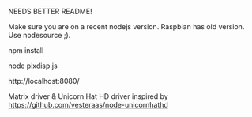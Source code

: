 NEEDS BETTER README!

Make sure you are on a recent nodejs version. Raspbian has old version. Use nodesource ;).

npm install

node pixdisp.js

http://localhost:8080/

Matrix driver & Unicorn Hat HD driver inspired by https://github.com/vesteraas/node-unicornhathd
